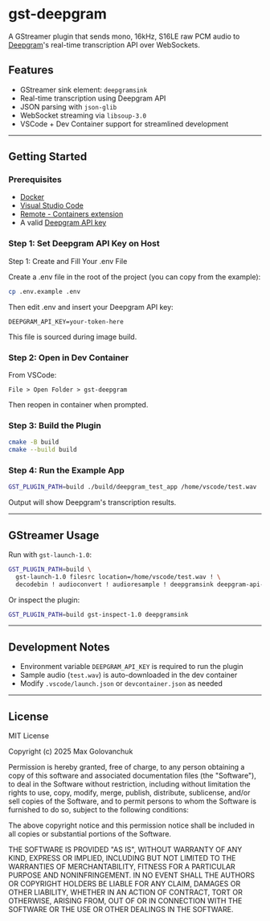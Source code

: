 # gst-deepgram

A GStreamer plugin that sends mono, 16kHz, S16LE raw PCM audio to [Deepgram](https://deepgram.com)'s real-time transcription API over WebSockets.

## Features

* GStreamer sink element: `deepgramsink`
* Real-time transcription using Deepgram API
* JSON parsing with `json-glib`
* WebSocket streaming via `libsoup-3.0`
* VSCode + Dev Container support for streamlined development

---

## Getting Started

### Prerequisites

* [Docker](https://www.docker.com/)
* [Visual Studio Code](https://code.visualstudio.com/)
* [Remote - Containers extension](https://marketplace.visualstudio.com/items?itemName=ms-vscode-remote.remote-containers)
* A valid [Deepgram API key](https://console.deepgram.com/signup)

### Step 1: Set Deepgram API Key on Host

Step 1: Create and Fill Your .env File

Create a .env file in the root of the project (you can copy from the example):

```bash
cp .env.example .env
```

Then edit .env and insert your Deepgram API key:

```
DEEPGRAM_API_KEY=your-token-here
```

This file is sourced during image build.

### Step 2: Open in Dev Container

From VSCode:

```text
File > Open Folder > gst-deepgram
```

Then reopen in container when prompted.

### Step 3: Build the Plugin

```bash
cmake -B build
cmake --build build
```

### Step 4: Run the Example App

```bash
GST_PLUGIN_PATH=build ./build/deepgram_test_app /home/vscode/test.wav
```

Output will show Deepgram's transcription results.

---

## GStreamer Usage

Run with `gst-launch-1.0`:

```bash
GST_PLUGIN_PATH=build \
  gst-launch-1.0 filesrc location=/home/vscode/test.wav ! \
  decodebin ! audioconvert ! audioresample ! deepgramsink deepgram-api-key="$DEEPGRAM_API_KEY"
```

Or inspect the plugin:

```bash
GST_PLUGIN_PATH=build gst-inspect-1.0 deepgramsink
```

---

## Development Notes

* Environment variable `DEEPGRAM_API_KEY` is required to run the plugin
* Sample audio (`test.wav`) is auto-downloaded in the dev container
* Modify `.vscode/launch.json` or `devcontainer.json` as needed

---

## License

MIT License

Copyright (c) 2025 Max Golovanchuk

Permission is hereby granted, free of charge, to any person obtaining a copy
of this software and associated documentation files (the "Software"), to deal
in the Software without restriction, including without limitation the rights
to use, copy, modify, merge, publish, distribute, sublicense, and/or sell
copies of the Software, and to permit persons to whom the Software is
furnished to do so, subject to the following conditions:

The above copyright notice and this permission notice shall be included in all
copies or substantial portions of the Software.

THE SOFTWARE IS PROVIDED "AS IS", WITHOUT WARRANTY OF ANY KIND, EXPRESS OR
IMPLIED, INCLUDING BUT NOT LIMITED TO THE WARRANTIES OF MERCHANTABILITY,
FITNESS FOR A PARTICULAR PURPOSE AND NONINFRINGEMENT. IN NO EVENT SHALL THE
AUTHORS OR COPYRIGHT HOLDERS BE LIABLE FOR ANY CLAIM, DAMAGES OR OTHER
LIABILITY, WHETHER IN AN ACTION OF CONTRACT, TORT OR OTHERWISE, ARISING FROM,
OUT OF OR IN CONNECTION WITH THE SOFTWARE OR THE USE OR OTHER DEALINGS IN THE
SOFTWARE.
